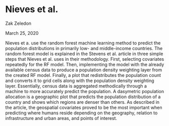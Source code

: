 # Nieves et al.

Zak Zeledon 

March 25, 2020

Nieves et a. use the random forest machine learning method to predict the population distributions in primarily low- and middle-income countries. The random forest model is explained in the Stevens et al. article in three simple steps that Nieves et al. uses in their methodology. First, selecting covariates repeatedly for the RF model. Then, implementing the model with the already available census data to produce a population density weighting layer from the created RF model. Finally, a plot that redistributes the population count and converts it to grid cells along with the population density weighting layer. Essentially, census data is aggregated methodically through a machine to more accurately predict the population. A dasymetric population allocation is a geographic plot that predicts the population distribution of a country and shows which regions are denser than others. As described in the article, the geospatial covariates proved to be the most important when predicting where humans reside depending on the geography, relation to infrastructure and urban areas, and points of interest.  
